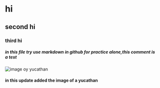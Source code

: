 # hi
## second hi
### third hi







##### in this file try use markdown in github for practice alone,this comment is a test



![image oy yucathan](https://octodex.github.com/images/yaktocat.png)

#### in this update added the image of a yucathan 



